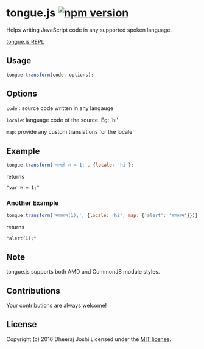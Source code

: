 # tongue.js [![npm version](https://badge.fury.io/js/tongue.svg)](https://www.npmjs.com/package/tongue) 
Helps writing JavaScript code in any supported spoken language.

[tongue.js REPL](https://djadmin.in/tongue.js/)
## Usage

```js
tongue.transform(code, options);
```

## Options

`code` : source code written in any langauge

`locale`: language code of the source. Eg: 'hi'

`map`: provide any custom translations for the locale


## Example
```js
tongue.transform('मानलो ल = 1;', {locale: 'hi'};
```
returns

```"var ल = 1;"```

### Another Example
```js
tongue.transform('सावधान(1);', {locale: 'hi', map: {'alert': 'सावधान'}})};
```
returns
```
"alert(1);"
```

## Note

tongue.js supports both AMD and CommonJS module styles.

## Contributions
Your contributions are always welcome!

## License
Copyright (c) 2016 Dheeraj Joshi
Licensed under the [MIT license](http://opensource.org/licenses/MIT).
